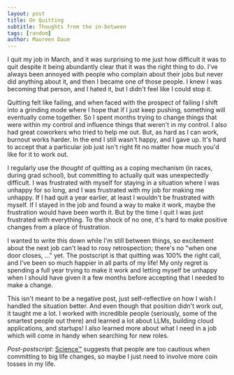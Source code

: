 ```yaml
---
layout: post
title: On Quitting
subtitle: Thoughts from the in-between
tags: [random]
author: Maureen Daum
---
```


I quit my job in March, and it was surprising to me just how difficult it was to quit despite it being abundantly clear that it was the right thing to do.
I've always been annoyed with people who complain about their jobs but never did anything about it, and then I became one of those people.
I knew I was becoming that person, and I hated it, but I didn't feel like I could stop it.

Quitting felt like failing, and when faced with the prospect of failing I shift into a grinding mode where I hope that if I just keep pushing, something will eventually come together.
So I spent months trying to change things that were within my control and influence things that weren't in my control.
I also had great coworkers who tried to help me out.
But, as hard as I can work, burnout works harder.
In the end I still wasn't happy, and I gave up.
It's hard to accept that a particular job just isn't right fit no matter how much you'd like for it to work out.

I regularly use the _thought_ of quitting as a coping mechanism (in races, during grad school), but committing to actually quit was unexpectedly difficult.
I was frustrated with myself for staying in a situation where I was unhappy for so long, and I was frustrated with my job for making me unhappy.
If I had quit a year earlier, at least I wouldn't be frustrated with myself.
If I stayed in the job and found a way to make it work, maybe the frustration would have been worth it.
But by the time I quit I was just frustrated with everything.
To the shock of no one, it's hard to make positive changes from a place of frustration.

I wanted to write this down while I'm still between things, so excitement about the next job can't lead to rosy retrospection; there's no "when one door closes, ..." yet.
The postscript is that quitting was 100% the right call, and I've been so much happier in all parts of my life!
My only regret is spending a full year trying to make it work and letting myself be unhappy when I should have given it a few months before accepting that I needed to make a change.

This isn't meant to be a negative post, just self-reflective on how I wish I handled the situation better. And even though that position didn't work out, it taught me a lot.
I worked with incredible people (seriously, some of the smartest people out there) and learned a lot about LLMs, building cloud applications, and startups!
I also learned more about what I need in a job which will come in handy when searching for new roles.

_Post-postscript_: [Science&trade;](https://www.nber.org/system/files/working_papers/w22487/w22487.pdf) suggests that people are too cautious when committing to big life changes, so maybe I just need to involve more coin tosses in my life.
